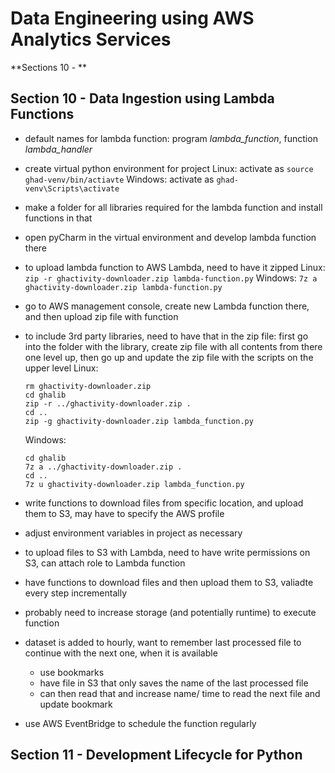 # Data Engineering using AWS Analytics Services

**Sections 10 - **



## Section 10 - Data Ingestion using Lambda Functions

- default names for lambda function: program *lambda_function*, function *lambda_handler*
- create virtual python environment for project
  Linux: activate as ``source ghad-venv/bin/actiavte``
  Windows: activate as ``ghad-venv\Scripts\activate``
- make a folder for all libraries required for the lambda function and install functions in that
- open pyCharm in the virtual environment and develop lambda function there
- to upload lambda function to AWS Lambda, need to have it zipped
  Linux: ``zip -r ghactivity-downloader.zip lambda-function.py``
  Windows: ``7z a ghactivity-downloader.zip lambda-function.py``
- go to AWS management console, create new Lambda function there, and then upload zip file with function
- to include 3rd party libraries, need to have that in the zip file: first go into the folder with the library, create zip file with all contents from there one level up, then go up and update the zip file with the scripts on the upper level
  Linux:

  ```shell
  rm ghactivity-downloader.zip
  cd ghalib
  zip -r ../ghactivity-downloader.zip .
  cd ..
  zip -g ghactivity-downloader.zip lambda_function.py
  ```

  Windows:

  ```shell
  cd ghalib
  7z a ../ghactivity-downloader.zip .
  cd ..
  7z u ghactivity-downloader.zip lambda_function.py
  ```
  
- write functions to download files from specific location, and upload them to S3, may have to specify the AWS profile

- adjust environment variables in project as necessary

- to upload files to S3 with Lambda, need to have write permissions on S3, can attach role to Lambda function

- have functions to download files and then upload them to S3, valiadte every step incrementally

- probably need to increase storage (and potentially runtime) to execute function

- dataset is added to hourly, want to remember last processed file to continue with the next one, when it is available

  - use bookmarks
  - have file in S3 that only saves the name of the last processed file
  - can then read that and increase name/ time to read the next file and update bookmark

- use AWS EventBridge to schedule the function regularly





## Section 11 - Development Lifecycle for Python




